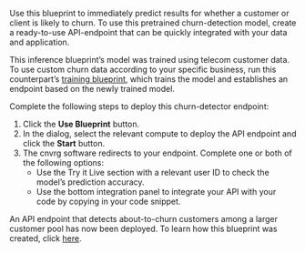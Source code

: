 Use this blueprint to immediately predict results for whether a customer or client is likely to churn. To use this pretrained churn-detection model, create a ready-to-use API-endpoint that can be quickly integrated with your data and application.

This inference blueprint’s model was trained using telecom customer data. To use custom churn data according to your specific business, run this counterpart’s [training blueprint](https://metacloud.cloud.cnvrg.io/marketplace/blueprints/churn-detection-train), which trains the model and establishes an endpoint based on the newly trained model.

Complete the following steps to deploy this churn-detector endpoint:
1. Click the **Use Blueprint** button.
2. In the dialog, select the relevant compute to deploy the API endpoint and click the **Start** button.
3. The cnvrg software redirects to your endpoint. Complete one or both of the following options:
   - Use the Try it Live section with a relevant user ID to check the model’s prediction accuracy.
   - Use the bottom integration panel to integrate your API with your code by copying in your code snippet.

An API endpoint that detects about-to-churn customers among a larger customer pool has now been deployed. To learn how this blueprint was created, click [here](https://github.com/cnvrg/churn-detection-blueprint).
